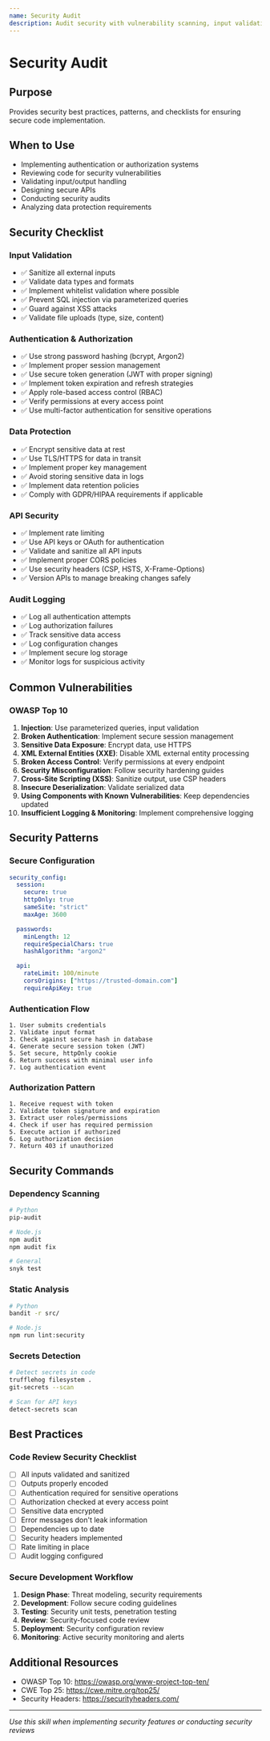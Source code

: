 ```yaml
---
name: Security Audit
description: Audit security with vulnerability scanning, input validation checks, and auth/authz review against OWASP Top 10. Use when implementing authentication, reviewing security-sensitive code, or conducting security audits.
---
```


# Security Audit

## Purpose
Provides security best practices, patterns, and checklists for ensuring secure code implementation.

## When to Use
- Implementing authentication or authorization systems
- Reviewing code for security vulnerabilities
- Validating input/output handling
- Designing secure APIs
- Conducting security audits
- Analyzing data protection requirements

## Security Checklist

### Input Validation
- ✅ Sanitize all external inputs
- ✅ Validate data types and formats
- ✅ Implement whitelist validation where possible
- ✅ Prevent SQL injection via parameterized queries
- ✅ Guard against XSS attacks
- ✅ Validate file uploads (type, size, content)

### Authentication & Authorization
- ✅ Use strong password hashing (bcrypt, Argon2)
- ✅ Implement proper session management
- ✅ Use secure token generation (JWT with proper signing)
- ✅ Implement token expiration and refresh strategies
- ✅ Apply role-based access control (RBAC)
- ✅ Verify permissions at every access point
- ✅ Use multi-factor authentication for sensitive operations

### Data Protection
- ✅ Encrypt sensitive data at rest
- ✅ Use TLS/HTTPS for data in transit
- ✅ Implement proper key management
- ✅ Avoid storing sensitive data in logs
- ✅ Implement data retention policies
- ✅ Comply with GDPR/HIPAA requirements if applicable

### API Security
- ✅ Implement rate limiting
- ✅ Use API keys or OAuth for authentication
- ✅ Validate and sanitize all API inputs
- ✅ Implement proper CORS policies
- ✅ Use security headers (CSP, HSTS, X-Frame-Options)
- ✅ Version APIs to manage breaking changes safely

### Audit Logging
- ✅ Log all authentication attempts
- ✅ Log authorization failures
- ✅ Track sensitive data access
- ✅ Log configuration changes
- ✅ Implement secure log storage
- ✅ Monitor logs for suspicious activity

## Common Vulnerabilities

### OWASP Top 10
1. **Injection**: Use parameterized queries, input validation
2. **Broken Authentication**: Implement secure session management
3. **Sensitive Data Exposure**: Encrypt data, use HTTPS
4. **XML External Entities (XXE)**: Disable XML external entity processing
5. **Broken Access Control**: Verify permissions at every endpoint
6. **Security Misconfiguration**: Follow security hardening guides
7. **Cross-Site Scripting (XSS)**: Sanitize output, use CSP headers
8. **Insecure Deserialization**: Validate serialized data
9. **Using Components with Known Vulnerabilities**: Keep dependencies updated
10. **Insufficient Logging & Monitoring**: Implement comprehensive logging

## Security Patterns

### Secure Configuration
```yaml
security_config:
  session:
    secure: true
    httpOnly: true
    sameSite: "strict"
    maxAge: 3600

  passwords:
    minLength: 12
    requireSpecialChars: true
    hashAlgorithm: "argon2"

  api:
    rateLimit: 100/minute
    corsOrigins: ["https://trusted-domain.com"]
    requireApiKey: true
```

### Authentication Flow
```
1. User submits credentials
2. Validate input format
3. Check against secure hash in database
4. Generate secure session token (JWT)
5. Set secure, httpOnly cookie
6. Return success with minimal user info
7. Log authentication event
```

### Authorization Pattern
```
1. Receive request with token
2. Validate token signature and expiration
3. Extract user roles/permissions
4. Check if user has required permission
5. Execute action if authorized
6. Log authorization decision
7. Return 403 if unauthorized
```

## Security Commands

### Dependency Scanning
```bash
# Python
pip-audit

# Node.js
npm audit
npm audit fix

# General
snyk test
```

### Static Analysis
```bash
# Python
bandit -r src/

# Node.js
npm run lint:security
```

### Secrets Detection
```bash
# Detect secrets in code
trufflehog filesystem .
git-secrets --scan

# Scan for API keys
detect-secrets scan
```

## Best Practices

### Code Review Security Checklist
- [ ] All inputs validated and sanitized
- [ ] Outputs properly encoded
- [ ] Authentication required for sensitive operations
- [ ] Authorization checked at every access point
- [ ] Sensitive data encrypted
- [ ] Error messages don't leak information
- [ ] Dependencies up to date
- [ ] Security headers implemented
- [ ] Rate limiting in place
- [ ] Audit logging configured

### Secure Development Workflow
1. **Design Phase**: Threat modeling, security requirements
2. **Development**: Follow secure coding guidelines
3. **Testing**: Security unit tests, penetration testing
4. **Review**: Security-focused code review
5. **Deployment**: Security configuration review
6. **Monitoring**: Active security monitoring and alerts

## Additional Resources
- OWASP Top 10: https://owasp.org/www-project-top-ten/
- CWE Top 25: https://cwe.mitre.org/top25/
- Security Headers: https://securityheaders.com/

---
*Use this skill when implementing security features or conducting security reviews*
